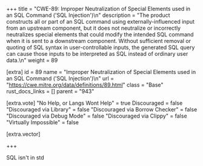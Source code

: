 +++
title = "CWE-89: Improper Neutralization of Special Elements used in an SQL Command ('SQL Injection')\n"
description = "The product constructs all or part of an SQL command using externally-influenced input from an upstream component, but it does not neutralize or incorrectly neutralizes special elements that could modify the intended SQL command when it is sent to a downstream component. Without sufficient removal or quoting of SQL syntax in user-controllable inputs, the generated SQL query can cause those inputs to be interpreted as SQL instead of ordinary user data.\n"
weight = 89

[extra]
id = 89
name = "Improper Neutralization of Special Elements used in an SQL Command ('SQL Injection')\n"
url = "https://cwe.mitre.org/data/definitions/89.html"
class = "Base"
rust_docs_links = []
parent = "943"

[extra.vote]
"No Help, or Langs Wont Help" = true
Discouraged = false
"Discouraged via Library" = false
"Discouraged via Borrow Checker" = false
"Discouraged via Debug Mode" = false
"Discouraged via Clippy" = false
"Virtually Impossible" = false

[extra.vector]

+++

SQL isn't in std
